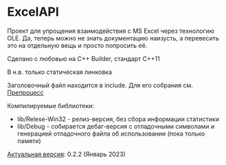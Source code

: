 ExcelAPI
========

Проект для упрощения взаимодействия с MS Excel через технологию OLE. 
Да, теперь можно не знать документацию наизусть, а перевесить это на
отдельную вещь и просто попросить её.

Сделано с любовью на C++ Builder, стандарт С++11

В н.в. только статическая линковка

Заголовочный файл находится в include. Для его собрания см. 
[Препроцесс](preprocess\README.md)

Компилируемые библиотеки:
- lib/Relese-Win32 - релиз-версия, без сбора информации статистики
- lib/Debug - собирается дебаг-версия с отладочными символами и генерацией
отладочного файла об использовании (пока только памяти)

[Актуальная версия](TODO.md#версия-022-январь-23): 0.2.2 (Январь 2023)

